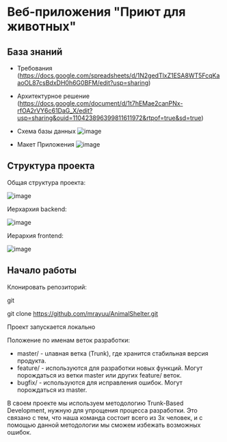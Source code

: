 # Веб-приложения "Приют для животных"

## База знаний
- Требования (https://docs.google.com/spreadsheets/d/1N2gedTlxZ1ESA8WT5FcqKaaoOL87csBdxDH0h6G0BFM/edit?usp=sharing)
  
- Архитектурное решение (https://docs.google.com/document/d/1t7hEMae2canPNx-rfOA2rVY6c61DaG_X/edit?usp=sharing&ouid=110423896399811611972&rtpof=true&sd=true)
  
- Схема базы данных ![image](https://github.com/mrayuu/AnimalShelter/assets/96128195/44e5368d-b1f5-4916-ba69-9ef36993f41e)
  
- Макет Приложения ![image](https://github.com/mrayuu/AnimalShelter/assets/96128195/8f0f2f1c-440b-4ada-a0f9-eb0d204d441d)



## Структура проекта

Общая структура проекта:

![image](https://github.com/mrayuu/AnimalShelter/assets/96128195/cf9a71e4-4858-4e40-bd9a-46177cf60b28)


Иерхархия backend:

![image](https://github.com/mrayuu/AnimalShelter/assets/96128195/325013d3-baaa-41cb-892d-a15e2b4c7cc3)


Иерархия frontend:

![image](https://github.com/mrayuu/AnimalShelter/assets/96128195/94756397-e53b-47c2-92d6-f9254ec7598d)



## Начало работы

Клонировать репозиторий:

git

git clone https://github.com/mrayuu/AnimalShelter.git

Проект запускается локально


Положение по именам веток разработки:
- master/ - uлавная ветка (Trunk), где хранится стабильная версия продукта.
- feature/ - используются для разработки новых функций. Могут порождаться из ветки master или других feature/ веток.
- bugfix/ - используются для исправления ошибок. Могут порождаться из master.

В своем проекте мы используем методологию Trunk-Based Development, нужную для упрощения процесса разработки. Это связано с тем, что наша команда состоит всего из 3х человек, и с помощью данной методологии мы сможем избежать возможных ошибок.
